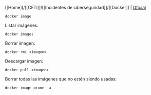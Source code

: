 [[Home]]/[[CETI]]/[[Incidentes de ciberseguridad]]/[[Docker]] | [Oficial](https://docs.docker.com/reference/cli/docker/image/)

```
docker image
```

Listar imágenes:

```
docker images
```

Borrar imagen:

```
docker rmi <imagen>
```

Descargar imagen:

```
docker pull <imagen>
```

Borrar todas las imágenes que no estén siendo usadas:

```
docker image prune -a
```
